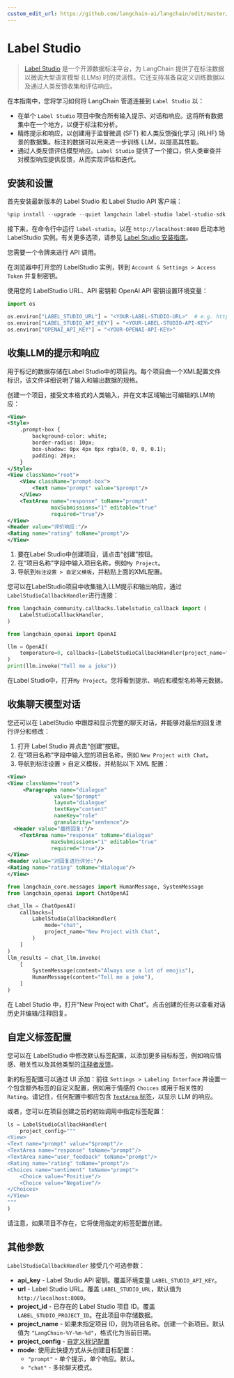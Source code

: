 ```yaml
---
custom_edit_url: https://github.com/langchain-ai/langchain/edit/master/docs/docs/integrations/callbacks/labelstudio.ipynb
---
```


# Label Studio

>[Label Studio](https://labelstud.io/guide/get_started) 是一个开源数据标注平台，为 LangChain 提供了在标注数据以微调大型语言模型 (LLMs) 时的灵活性。它还支持准备自定义训练数据以及通过人类反馈收集和评估响应。

在本指南中，您将学习如何将 LangChain 管道连接到 `Label Studio` 以：

- 在单个 `Label Studio` 项目中聚合所有输入提示、对话和响应。这将所有数据集中在一个地方，以便于标注和分析。
- 精炼提示和响应，以创建用于监督微调 (SFT) 和人类反馈强化学习 (RLHF) 场景的数据集。标注的数据可以用来进一步训练 LLM，以提高其性能。
- 通过人类反馈评估模型响应。`Label Studio` 提供了一个接口，供人类审查并对模型响应提供反馈，从而实现评估和迭代。

## 安装和设置

首先安装最新版本的 Label Studio 和 Label Studio API 客户端：

```python
%pip install --upgrade --quiet langchain label-studio label-studio-sdk langchain-openai langchain-community
```

接下来，在命令行中运行 `label-studio`，以在 `http://localhost:8080` 启动本地 LabelStudio 实例。有关更多选项，请参见 [Label Studio 安装指南](https://labelstud.io/guide/install)。

您需要一个令牌来进行 API 调用。

在浏览器中打开您的 LabelStudio 实例，转到 `Account & Settings > Access Token` 并复制密钥。

使用您的 LabelStudio URL、API 密钥和 OpenAI API 密钥设置环境变量：

```python
import os

os.environ["LABEL_STUDIO_URL"] = "<YOUR-LABEL-STUDIO-URL>"  # e.g. http://localhost:8080
os.environ["LABEL_STUDIO_API_KEY"] = "<YOUR-LABEL-STUDIO-API-KEY>"
os.environ["OPENAI_API_KEY"] = "<YOUR-OPENAI-API-KEY>"
```

## 收集LLM的提示和响应

用于标记的数据存储在Label Studio中的项目内。每个项目由一个XML配置文件标识，该文件详细说明了输入和输出数据的规格。

创建一个项目，接受文本格式的人类输入，并在文本区域输出可编辑的LLM响应：

```xml
<View>
<Style>
    .prompt-box {
        background-color: white;
        border-radius: 10px;
        box-shadow: 0px 4px 6px rgba(0, 0, 0, 0.1);
        padding: 20px;
    }
</Style>
<View className="root">
    <View className="prompt-box">
        <Text name="prompt" value="$prompt"/>
    </View>
    <TextArea name="response" toName="prompt"
              maxSubmissions="1" editable="true"
              required="true"/>
</View>
<Header value="评价响应:"/>
<Rating name="rating" toName="prompt"/>
</View>
```

1. 要在Label Studio中创建项目，请点击“创建”按钮。
2. 在“项目名称”字段中输入项目名称，例如`My Project`。
3. 导航到`标注设置 > 自定义模板`，并粘贴上面的XML配置。

您可以在LabelStudio项目中收集输入LLM提示和输出响应，通过`LabelStudioCallbackHandler`进行连接：

```python
from langchain_community.callbacks.labelstudio_callback import (
    LabelStudioCallbackHandler,
)
```

```python
from langchain_openai import OpenAI

llm = OpenAI(
    temperature=0, callbacks=[LabelStudioCallbackHandler(project_name="My Project")]
)
print(llm.invoke("Tell me a joke"))
```

在Label Studio中，打开`My Project`。您将看到提示、响应和模型名称等元数据。

## 收集聊天模型对话

您还可以在 LabelStudio 中跟踪和显示完整的聊天对话，并能够对最后的回复进行评分和修改：

1. 打开 Label Studio 并点击“创建”按钮。
2. 在“项目名称”字段中输入您的项目名称，例如 `New Project with Chat`。
3. 导航到标注设置 > 自定义模板，并粘贴以下 XML 配置：

```xml
<View>
<View className="root">
     <Paragraphs name="dialogue"
               value="$prompt"
               layout="dialogue"
               textKey="content"
               nameKey="role"
               granularity="sentence"/>
  <Header value="最终回复:"/>
    <TextArea name="response" toName="dialogue"
              maxSubmissions="1" editable="true"
              required="true"/>
</View>
<Header value="对回复进行评分:"/>
<Rating name="rating" toName="dialogue"/>
</View>
```


```python
from langchain_core.messages import HumanMessage, SystemMessage
from langchain_openai import ChatOpenAI

chat_llm = ChatOpenAI(
    callbacks=[
        LabelStudioCallbackHandler(
            mode="chat",
            project_name="New Project with Chat",
        )
    ]
)
llm_results = chat_llm.invoke(
    [
        SystemMessage(content="Always use a lot of emojis"),
        HumanMessage(content="Tell me a joke"),
    ]
)
```

在 Label Studio 中，打开“New Project with Chat”。点击创建的任务以查看对话历史并编辑/注释回复。

## 自定义标签配置

您可以在 LabelStudio 中修改默认标签配置，以添加更多目标标签，例如响应情感、相关性以及其他类型的[注释者反馈](https://labelstud.io/tags/)。

新的标签配置可以通过 UI 添加：前往 `Settings > Labeling Interface` 并设置一个包含额外标签的自定义配置，例如用于情感的 `Choices` 或用于相关性的 `Rating`。请记住，任何配置中都应包含 [`TextArea` 标签](https://labelstud.io/tags/textarea)，以显示 LLM 的响应。

或者，您可以在项目创建之前的初始调用中指定标签配置：

```python
ls = LabelStudioCallbackHandler(
    project_config="""
<View>
<Text name="prompt" value="$prompt"/>
<TextArea name="response" toName="prompt"/>
<TextArea name="user_feedback" toName="prompt"/>
<Rating name="rating" toName="prompt"/>
<Choices name="sentiment" toName="prompt">
    <Choice value="Positive"/>
    <Choice value="Negative"/>
</Choices>
</View>
"""
)
```

请注意，如果项目不存在，它将使用指定的标签配置创建。

## 其他参数

`LabelStudioCallbackHandler` 接受几个可选参数：

- **api_key** - Label Studio API 密钥。覆盖环境变量 `LABEL_STUDIO_API_KEY`。
- **url** - Label Studio URL。覆盖 `LABEL_STUDIO_URL`，默认值为 `http://localhost:8080`。
- **project_id** - 已存在的 Label Studio 项目 ID。覆盖 `LABEL_STUDIO_PROJECT_ID`。在此项目中存储数据。
- **project_name** - 如果未指定项目 ID，则为项目名称。创建一个新项目。默认值为 `"LangChain-%Y-%m-%d"`，格式化为当前日期。
- **project_config** - [自定义标记配置](#custom-labeling-configuration)
- **mode**: 使用此快捷方式从头创建目标配置：
   - `"prompt"` - 单个提示，单个响应。默认。
   - `"chat"` - 多轮聊天模式。